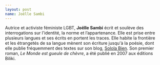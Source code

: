 ```yaml
---
layout: post
name: Joëlle Sambi
---
```

Autrice et activiste féministe LGBT, **Joëlle Sambi** écrit et soulève des interrogations sur l'identité, la norme et l’appartenance. Elle est prise entre plusieurs langues et ses écrits en portent les traces. Elle habite la frontière et les étrangetés de sa langue mènent son écriture jusqu'à la poésie, dont elle publie fréquemment des textes sur son blog, [Solola Bien](https://joellesambi.tumblr.com/). Son premier roman, *Le Monde est gueule de chèvre*, a été publié en 2007 aux éditions Biliki.
